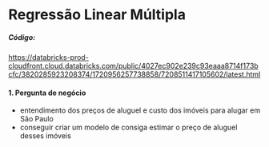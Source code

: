 # Regressão Linear Múltipla

##### Código:
https://databricks-prod-cloudfront.cloud.databricks.com/public/4027ec902e239c93eaaa8714f173bcfc/3820285923208374/1720956257738858/7208511417105602/latest.html

#### 1. Pergunta de negócio

* entendimento dos preços de aluguel e custo dos imóveis para alugar em São Paulo
* conseguir criar um modelo de consiga estimar o preço de aluguel desses imóveis
